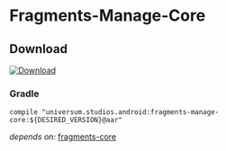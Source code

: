 Fragments-Manage-Core
===============

## Download ##
[![Download](https://api.bintray.com/packages/universum-studios/android/universum.studios.android%3Afragments/images/download.svg)](https://bintray.com/universum-studios/android/universum.studios.android%3Afragments/_latestVersion)

### Gradle ###

    compile "universum.studios.android:fragments-manage-core:${DESIRED_VERSION}@aar"

_depends on:_
[fragments-core](https://github.com/universum-studios/android_fragments/tree/master/library-core)
